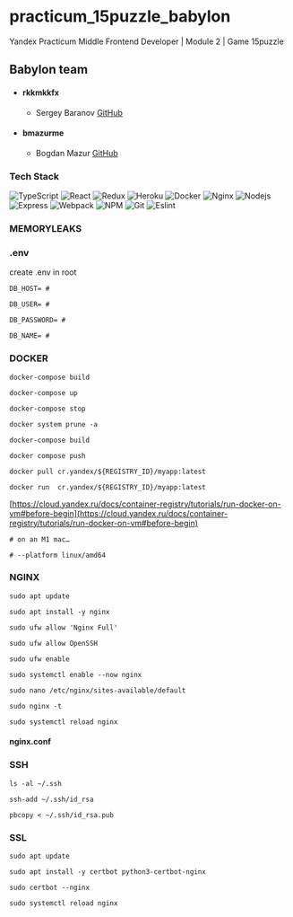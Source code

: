 # practicum_15puzzle_babylon
Yandex Practicum Middle Frontend Developer | Module 2 | Game 15puzzle

## Babylon team

- #### rkkmkkfx
    - Sergey Baranov
    [GitHub](https://github.com/rkkmkkfx)

- #### bmazurme
    - Bogdan Mazur
    [GitHub](https://github.com/bmazurme)

### Tech Stack

![TypeScript](https://img.shields.io/badge/-TypeScript-black?style=flat-square&logo=typescript)
![React](https://img.shields.io/badge/-React-black?style=flat-square&logo=react)
![Redux](https://img.shields.io/badge/-Redux-black?style=flat-square&logo=redux)
![Heroku](https://img.shields.io/badge/-Heroku-black?style=flat-square&logo=heroku)
![Docker](https://img.shields.io/badge/-Docker-black?style=flat-square&logo=docker)
![Nginx](https://img.shields.io/badge/-Nginx-black?style=flat-square&logo=nginx)
![Nodejs](https://img.shields.io/badge/-Nodejs-black?style=flat-square&logo=Node.js)
![Express](https://img.shields.io/badge/-Express-black?style=flat-square&logo=express)
![Webpack](https://img.shields.io/badge/-Webpack-black?style=flat-square&logo=webpack)
![NPM](https://img.shields.io/badge/-NPM-black?style=flat-square&logo=npm)
![Git](https://img.shields.io/badge/-Git-black?style=flat-square&logo=git)
![Eslint](https://img.shields.io/badge/-Eslint-black?style=flat-square&logo=eslint)

### MEMORYLEAKS

### .env
create .env in root

```
DB_HOST= #

DB_USER= #

DB_PASSWORD= #

DB_NAME= #
```

### DOCKER

`docker-compose build`

`docker-compose up`

`docker-compose stop`

`docker system prune -a`

`docker-compose build`

`docker compose push`

`docker pull cr.yandex/${REGISTRY_ID}/myapp:latest`

`docker run  cr.yandex/${REGISTRY_ID}/myapp:latest`

[https://cloud.yandex.ru/docs/container-registry/tutorials/run-docker-on-vm#before-begin](https://cloud.yandex.ru/docs/container-registry/tutorials/run-docker-on-vm#before-begin)

```
# on an M1 mac…

# --platform linux/amd64
```

### NGINX

`sudo apt update`

`sudo apt install -y nginx`

`sudo ufw allow 'Nginx Full'`

`sudo ufw allow OpenSSH`

`sudo ufw enable`

`sudo systemctl enable --now nginx`

`sudo nano /etc/nginx/sites-available/default`

`sudo nginx -t`

`sudo systemctl reload nginx`

#### nginx.conf

### SSH

`ls -al ~/.ssh`

`ssh-add ~/.ssh/id_rsa`

`pbcopy < ~/.ssh/id_rsa.pub`

### SSL

`sudo apt update`

`sudo apt install -y certbot python3-certbot-nginx`

`sudo certbot --nginx`

`sudo systemctl reload nginx`
